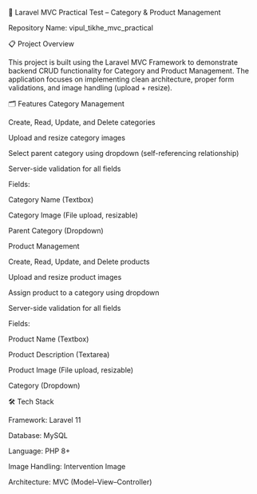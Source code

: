 🧩 Laravel MVC Practical Test – Category & Product Management

Repository Name: vipul_tikhe_mvc_practical

📋 Project Overview

This project is built using the Laravel MVC Framework to demonstrate backend CRUD functionality for Category and Product Management.
The application focuses on implementing clean architecture, proper form validations, and image handling (upload + resize).

🗂️ Features
Category Management

Create, Read, Update, and Delete categories

Upload and resize category images

Select parent category using dropdown (self-referencing relationship)

Server-side validation for all fields

Fields:

Category Name (Textbox)

Category Image (File upload, resizable)

Parent Category (Dropdown)

Product Management

Create, Read, Update, and Delete products

Upload and resize product images

Assign product to a category using dropdown

Server-side validation for all fields

Fields:

Product Name (Textbox)

Product Description (Textarea)

Product Image (File upload, resizable)

Category (Dropdown)

🛠️ Tech Stack

Framework: Laravel 11

Database: MySQL

Language: PHP 8+

Image Handling: Intervention Image

Architecture: MVC (Model–View–Controller)

